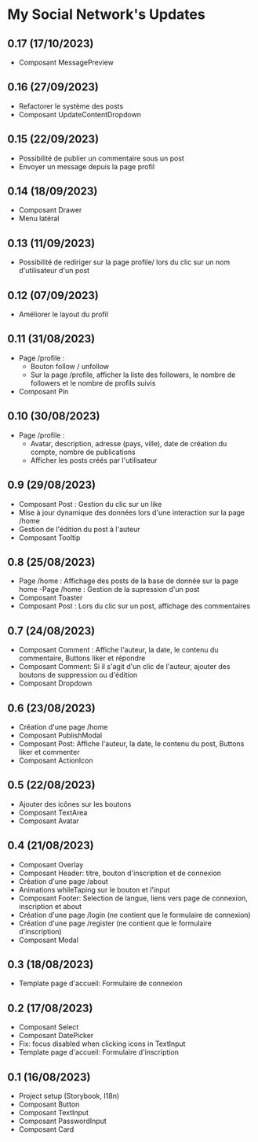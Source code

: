 # My Social Network's Updates

## 0.17 (17/10/2023)
- Composant MessagePreview

## 0.16 (27/09/2023)
- Refactorer le système des posts
- Composant UpdateContentDropdown

## 0.15 (22/09/2023)
- Possibilité de publier un commentaire sous un post
- Envoyer un message depuis la page profil

## 0.14 (18/09/2023)
- Composant Drawer
- Menu latéral

## 0.13 (11/09/2023)
- Possibilité de rediriger sur la page profile/ lors du clic sur un nom d'utilisateur d'un post

## 0.12 (07/09/2023)
- Améliorer le layout du profil

## 0.11 (31/08/2023)
- Page /profile : 
  - Bouton follow / unfollow
  - Sur la page /profile, afficher la liste des followers, le nombre de followers et le nombre de profils suivis
- Composant Pin

## 0.10 (30/08/2023)
- Page /profile : 
  - Avatar, description, adresse (pays, ville), date de création du compte, nombre de publications
  - Afficher les posts créés par l'utilisateur

## 0.9 (29/08/2023)
- Composant Post : Gestion du clic sur un like
- Mise à jour dynamique des données lors d'une interaction sur la page /home
- Gestion de l'édition du post à l'auteur
- Composant Tooltip

## 0.8 (25/08/2023)
- Page /home : Affichage des posts de la base de donnée sur la page home
-Page /home : Gestion de la supression d'un post
- Composant Toaster
- Composant Post : Lors du clic sur un post, affichage des commentaires

## 0.7 (24/08/2023)
- Composant Comment : Affiche l'auteur, la date, le contenu du commentaire, Buttons liker et répondre
- Composant Comment: Si il s'agit d'un clic de l'auteur, ajouter des boutons de suppression ou d'édition
- Composant Dropdown

## 0.6 (23/08/2023)
- Création d'une page /home
- Composant PublishModal
- Composant Post: Affiche l'auteur, la date, le contenu du post, Buttons liker et commenter
- Composant ActionIcon

## 0.5 (22/08/2023)
- Ajouter des icônes sur les boutons
- Composant TextArea
- Composant Avatar

## 0.4 (21/08/2023)
- Composant Overlay
- Composant Header: titre, bouton d'inscription et de connexion
- Création d'une page /about
- Animations whileTaping sur le bouton et l'input
- Composant Footer: Selection de langue, liens vers page de connexion, inscription et about
- Création d'une page /login (ne contient que le formulaire de connexion)
- Création d'une page /register (ne contient que le formulaire d'inscription)
- Composant Modal

## 0.3 (18/08/2023)
- Template page d'accueil: Formulaire de connexion

## 0.2 (17/08/2023)
- Composant Select
- Composant DatePicker
- Fix: focus disabled when clicking icons in TextInput
- Template page d'accueil: Formulaire d'inscription

## 0.1 (16/08/2023)
- Project setup (Storybook, I18n)
- Composant Button
- Composant TextInput
- Composant PasswordInput
- Composant Card
